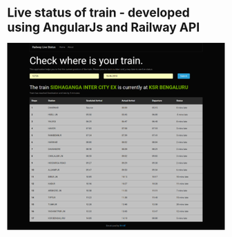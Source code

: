 # Live status of train - developed using AngularJs and Railway API

![alt text](https://github.com/rohitgbg/railway/blob/master/src/img/screencapture.png)


